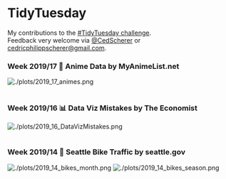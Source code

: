 # TidyTuesday
My contributions to the [#TidyTuesday challenge](https://github.com/rfordatascience/tidytuesday).  
Feedback very welcome via [@CedScherer](https://twitter.com/cedscherer?lang=en) or [cedricphilippscherer@gmail.com]("mailto:cedricphilippscherer@gmail.com").

### Week 2019/17 🐉 Anime Data by MyAnimeList.net
![./plots/2019_17_animes.png](https://github.com/Z3tt/TidyTuesday/blob/master/plots/2019_17_animes.png)
<br/><br/>   
### Week 2019/16 📊 Data Viz Mistakes by The Economist
![./plots/2019_16_DataVizMistakes.png](https://github.com/Z3tt/TidyTuesday/blob/master/plots/2019_16_DataVizMistakes.png)
<br/><br/>  
### Week 2019/14 🚴 Seattle Bike Traffic by seattle.gov
![./plots/2019_14_bikes_month.png](https://github.com/Z3tt/TidyTuesday/blob/master/plots/2019_14_bikes_month.png)
![./plots/2019_14_bikes_season.png](https://github.com/Z3tt/TidyTuesday/blob/master/plots/2019_14_bikes_season.png)
<br/><br/>
